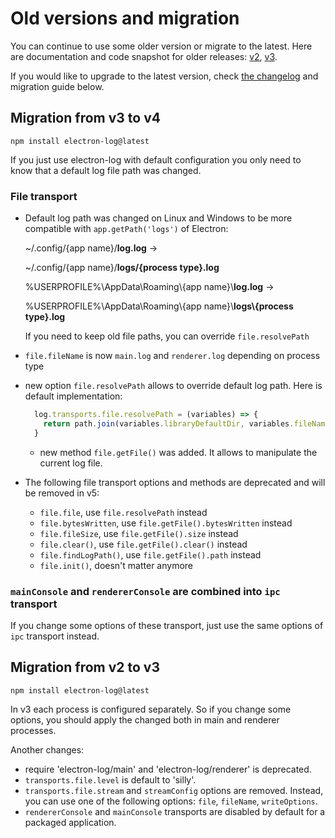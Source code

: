 # Old versions and migration

You can continue to use some older version or migrate to the latest. Here are
documentation and code snapshot for older releases:
[v2](https://github.com/megahertz/electron-log/tree/v2.2.17),
[v3](https://github.com/megahertz/electron-log/tree/v3.0.9).

If you would like to upgrade to the latest version, check
[the changelog](../CHANGELOG.md) and migration guide below.

## Migration from v3 to v4

`npm install electron-log@latest`

If you just use electron-log with default configuration you only need to know
that a default log file path was changed.

### File transport

 - Default log path was changed on Linux and Windows to be more compatible
   with `app.getPath('logs')` of Electron:
   
   ~/.config/{app name}/**log.log** →
   
   ~/.config/{app name}/**logs/{process type}.log**
   
   %USERPROFILE%\\AppData\\Roaming\\{app name}\\**log.log** →
   
   %USERPROFILE%\\AppData\\Roaming\\{app name}\\**logs\\{process type}.log**
   
   If you need to keep old file paths, you can override `file.resolvePath` 
   
 - `file.fileName` is now `main.log` and `renderer.log` depending on process
   type
   
 - new option `file.resolvePath` allows to override default log path. Here
   is default implementation: 
   
   ```js
     log.transports.file.resolvePath = (variables) => {
       return path.join(variables.libraryDefaultDir, variables.fileName);
     }
   ```
   
   - new method `file.getFile()` was added. It allows to manipulate the current
     log file.
   
 - The following file transport options and methods are deprecated and will be
   removed in v5:
 
   - `file.file`, use `file.resolvePath` instead
   - `file.bytesWritten`, use `file.getFile().bytesWritten` instead
   - `file.fileSize`, use `file.getFile().size` instead
   - `file.clear()`, use `file.getFile().clear()` instead
   - `file.findLogPath()`, use `file.getFile().path` instead
   - `file.init()`, doesn't matter anymore
   
### `mainConsole` and `rendererConsole` are combined into `ipc` transport

If you change some options of these transport, just use the same options of
`ipc` transport instead.

## Migration from v2 to v3

`npm install electron-log@latest`

In v3 each process is configured separately. So if you change some options, you
should apply the changed both in main and renderer processes.

Another changes:

 - require 'electron-log/main' and 'electron-log/renderer' is deprecated.
 - `transports.file.level` is default to 'silly'.
 - `transports.file.stream` and `streamConfig` options are removed. Instead, you
   can use one of the following options: `file`, `fileName`, `writeOptions`.
 - `rendererConsole` and `mainConsole` transports are disabled by default for
   a packaged application.
